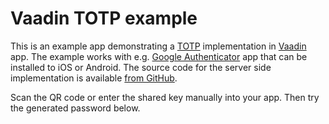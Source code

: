 # Vaadin TOTP example

This is an example app demonstrating a [TOTP](http://en.wikipedia.org/wiki/Time-based_One-time_Password_Algorithm) implementation in [Vaadin](https://vaadin.com/) app. The example works with e.g. [Google Authenticator](https://support.google.com/accounts/answer/1066447?hl=en) app that can be installed to iOS or Android. The source code for the server side implementation is available [from GitHub](https://github.com/Porotype/TOTPassword).

Scan the QR code or enter the shared key manually into your app. Then try the generated password below.

